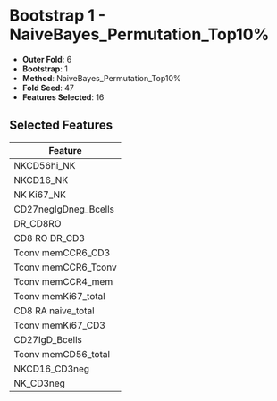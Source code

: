 # Bootstrap 1 - NaiveBayes_Permutation_Top10%

- **Outer Fold**: 6
- **Bootstrap**: 1
- **Method**: NaiveBayes_Permutation_Top10%
- **Fold Seed**: 47
- **Features Selected**: 16

## Selected Features

| Feature |
|---------|
| NKCD56hi_NK |
| NKCD16_NK |
| NK Ki67_NK |
| CD27negIgDneg_Bcells |
| DR_CD8RO |
| CD8 RO DR_CD3 |
| Tconv memCCR6_CD3 |
| Tconv memCCR6_Tconv |
| Tconv memCCR4_mem |
| Tconv memKi67_total |
| CD8 RA naive_total |
| Tconv memKi67_CD3 |
| CD27IgD_Bcells |
| Tconv memCD56_total |
| NKCD16_CD3neg |
| NK_CD3neg |
